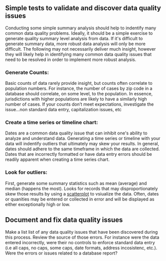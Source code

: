 ## Simple tests to validate and discover data quality issues
Conducting some simple summary analysis should help to indentify many common data quality problems. Ideally, it should be a simple exercise to generate quality summary level analysis from data. If it's difficult to generate summary data, more robust data analysis will only be more difficult. The following may not necessarily deliver much insight, however they will likely help in identifying many common data quality issues that need to be resolved in order to implement more robust analysis.

### Generate Counts:
Basic counts of data rarely provide insight, but counts often correlate to population numbers. For instance, the number of cases by zip code in a database should correlate, on some level, to the population. In essence, jurisdictions with higher populations are likely to have a similarly high number of cases. If your counts don’t meet expectations, investigate the issue…non standard data entry, capitalization issues, etc
 
### Create a time series or timeline chart:
Dates are a common data quality issue that can inhibit one's ability to analyze and understand data. Generating a time series or timeline with your data will indentify outliers that ultimately may skew your results. In general, dates should adhere to the same timeframe in which the data are collected. Dates that are incorrectly formatted or have data entry errors should be readily apparent when creating a time series chart.

### Look for outliers:
First, generate some summary statistics such as mean (average) and median (happens the most). Looks for records that may disproportionately skew those results by using a [scatterplot](https://en.wikipedia.org/wiki/Scatter_plot) to vsiualize the data. Often, dates or quanities may be entered or collected in error and will be displayed as either exceptionally high or low.

## Document and fix data quality issues
Make a list list of any data quality issues that have been discovered during this process. Review the source of those errors. For instance were the data entered incorrectly, were their no controls to enforce standard data entry (i.e all caps, no caps, some caps, date formats, address incosistenc, etc.). Were the errors or issues related to a database report? 
